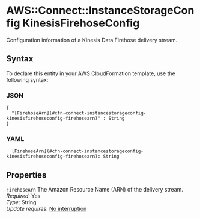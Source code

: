 # AWS::Connect::InstanceStorageConfig KinesisFirehoseConfig<a name="aws-properties-connect-instancestorageconfig-kinesisfirehoseconfig"></a>

Configuration information of a Kinesis Data Firehose delivery stream\.

## Syntax<a name="aws-properties-connect-instancestorageconfig-kinesisfirehoseconfig-syntax"></a>

To declare this entity in your AWS CloudFormation template, use the following syntax:

### JSON<a name="aws-properties-connect-instancestorageconfig-kinesisfirehoseconfig-syntax.json"></a>

```
{
  "[FirehoseArn](#cfn-connect-instancestorageconfig-kinesisfirehoseconfig-firehosearn)" : String
}
```

### YAML<a name="aws-properties-connect-instancestorageconfig-kinesisfirehoseconfig-syntax.yaml"></a>

```
  [FirehoseArn](#cfn-connect-instancestorageconfig-kinesisfirehoseconfig-firehosearn): String
```

## Properties<a name="aws-properties-connect-instancestorageconfig-kinesisfirehoseconfig-properties"></a>

`FirehoseArn` <a name="cfn-connect-instancestorageconfig-kinesisfirehoseconfig-firehosearn"></a>
The Amazon Resource Name \(ARN\) of the delivery stream\.  
_Required_: Yes  
_Type_: String  
_Update requires_: [No interruption](https://docs.aws.amazon.com/AWSCloudFormation/latest/UserGuide/using-cfn-updating-stacks-update-behaviors.html#update-no-interrupt)
